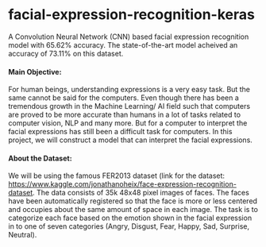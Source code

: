 # facial-expression-recognition-keras
A Convolution Neural Network (CNN) based facial expression recognition model with 65.62% accuracy. The state-of-the-art model acheived an accuracy of 73.11% on this dataset.

#### Main Objective:
For human beings, understanding expressions is a very easy task. But the same cannot be said for the computers. Even though there has been a tremendous growth in the Machine Learning/ AI field such that computers are proved to be more accurate than humans in a lot of tasks related to computer vision, NLP and many more. But for a computer to interpret the facial expressions has still been a difficult task for computers. In this project, we will construct a model that can interpret the facial expressions.

#### About the Dataset:
We will be using the famous FER2013 dataset (link for the dataset: https://www.kaggle.com/jonathanoheix/face-expression-recognition-dataset. The data consists of 35k 48x48 pixel images of faces. The faces have been automatically registered so that the face is more or less centered and occupies about the same amount of space in each image. The task is to categorize each face based on the emotion shown in the facial expression in to one of seven categories (Angry, Disgust, Fear, Happy, Sad, Surprise, Neutral).
